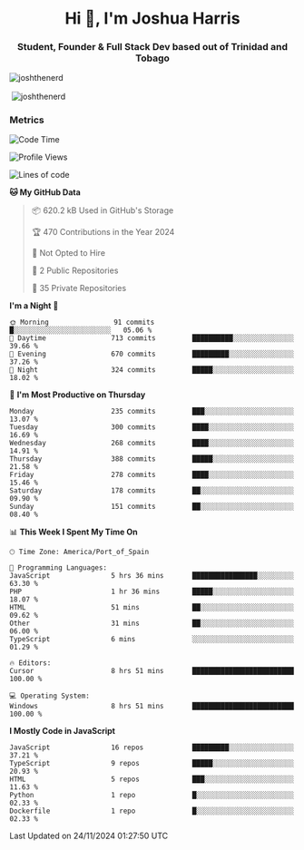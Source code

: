 <h1 align="center">Hi 👋, I'm Joshua Harris</h1>
<h3 align="center">Student, Founder & Full Stack Dev based out of Trinidad and Tobago</h3>

<p align="left"> <img src="https://komarev.com/ghpvc/?username=JoshTheDeveloperr" alt="joshthenerd" /> </p>

<p>&nbsp;<img align="center" src="https://github-readme-stats.vercel.app/api?username=JoshTheDeveloperr&show_icons=true&count_private=true" alt="joshthenerd" /></p>

### Metrics

<!--START_SECTION:waka-->
![Code Time](http://img.shields.io/badge/Code%20Time-1%2C023%20hrs%2045%20mins-blue)

![Profile Views](http://img.shields.io/badge/Profile%20Views-0-blue)

![Lines of code](https://img.shields.io/badge/From%20Hello%20World%20I%27ve%20Written-3.6%20million%20lines%20of%20code-blue)

**🐱 My GitHub Data** 

> 📦 620.2 kB Used in GitHub's Storage 
 > 
> 🏆 470 Contributions in the Year 2024
 > 
> 🚫 Not Opted to Hire
 > 
> 📜 2 Public Repositories 
 > 
> 🔑 35 Private Repositories 
 > 
**I'm a Night 🦉** 

```text
🌞 Morning                91 commits          █░░░░░░░░░░░░░░░░░░░░░░░░   05.06 % 
🌆 Daytime                713 commits         ██████████░░░░░░░░░░░░░░░   39.66 % 
🌃 Evening                670 commits         █████████░░░░░░░░░░░░░░░░   37.26 % 
🌙 Night                  324 commits         █████░░░░░░░░░░░░░░░░░░░░   18.02 % 
```
📅 **I'm Most Productive on Thursday** 

```text
Monday                   235 commits         ███░░░░░░░░░░░░░░░░░░░░░░   13.07 % 
Tuesday                  300 commits         ████░░░░░░░░░░░░░░░░░░░░░   16.69 % 
Wednesday                268 commits         ████░░░░░░░░░░░░░░░░░░░░░   14.91 % 
Thursday                 388 commits         █████░░░░░░░░░░░░░░░░░░░░   21.58 % 
Friday                   278 commits         ████░░░░░░░░░░░░░░░░░░░░░   15.46 % 
Saturday                 178 commits         ██░░░░░░░░░░░░░░░░░░░░░░░   09.90 % 
Sunday                   151 commits         ██░░░░░░░░░░░░░░░░░░░░░░░   08.40 % 
```


📊 **This Week I Spent My Time On** 

```text
🕑︎ Time Zone: America/Port_of_Spain

💬 Programming Languages: 
JavaScript               5 hrs 36 mins       ████████████████░░░░░░░░░   63.30 % 
PHP                      1 hr 36 mins        █████░░░░░░░░░░░░░░░░░░░░   18.07 % 
HTML                     51 mins             ██░░░░░░░░░░░░░░░░░░░░░░░   09.62 % 
Other                    31 mins             ██░░░░░░░░░░░░░░░░░░░░░░░   06.00 % 
TypeScript               6 mins              ░░░░░░░░░░░░░░░░░░░░░░░░░   01.29 % 

🔥 Editors: 
Cursor                   8 hrs 51 mins       █████████████████████████   100.00 % 

💻 Operating System: 
Windows                  8 hrs 51 mins       █████████████████████████   100.00 % 
```

**I Mostly Code in JavaScript** 

```text
JavaScript               16 repos            █████████░░░░░░░░░░░░░░░░   37.21 % 
TypeScript               9 repos             █████░░░░░░░░░░░░░░░░░░░░   20.93 % 
HTML                     5 repos             ███░░░░░░░░░░░░░░░░░░░░░░   11.63 % 
Python                   1 repo              █░░░░░░░░░░░░░░░░░░░░░░░░   02.33 % 
Dockerfile               1 repo              █░░░░░░░░░░░░░░░░░░░░░░░░   02.33 % 
```




 Last Updated on 24/11/2024 01:27:50 UTC
<!--END_SECTION:waka-->
